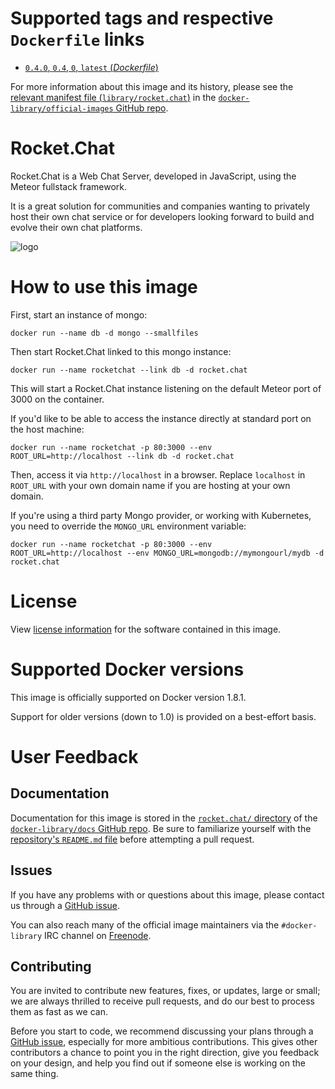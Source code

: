 # Supported tags and respective `Dockerfile` links

-	[`0.4.0`, `0.4`, `0`, `latest` (*Dockerfile*)](https://github.com/RocketChat/Docker.Official.Image/blob/607714350ff360aa5e0e493fd2cb6057684a980b/Dockerfile)

For more information about this image and its history, please see the [relevant manifest file (`library/rocket.chat`)](https://github.com/docker-library/official-images/blob/master/library/rocket.chat) in the [`docker-library/official-images` GitHub repo](https://github.com/docker-library/official-images).

# Rocket.Chat

Rocket.Chat is a Web Chat Server, developed in JavaScript, using the Meteor fullstack framework.

It is a great solution for communities and companies wanting to privately host their own chat service or for developers looking forward to build and evolve their own chat platforms.

![logo](https://rawgit.com/docker-library/docs/master/rocket.chat/logo.svg)

# How to use this image

First, start an instance of mongo:

	docker run --name db -d mongo --smallfiles

Then start Rocket.Chat linked to this mongo instance:

	docker run --name rocketchat --link db -d rocket.chat

This will start a Rocket.Chat instance listening on the default Meteor port of 3000 on the container.

If you'd like to be able to access the instance directly at standard port on the host machine:

	docker run --name rocketchat -p 80:3000 --env ROOT_URL=http://localhost --link db -d rocket.chat

Then, access it via `http://localhost` in a browser. Replace `localhost` in `ROOT_URL` with your own domain name if you are hosting at your own domain.

If you're using a third party Mongo provider, or working with Kubernetes, you need to override the `MONGO_URL` environment variable:

	docker run --name rocketchat -p 80:3000 --env ROOT_URL=http://localhost --env MONGO_URL=mongodb://mymongourl/mydb -d rocket.chat

# License

View [license information](https://github.com/RocketChat/Rocket.Chat/blob/master/LICENSE) for the software contained in this image.

# Supported Docker versions

This image is officially supported on Docker version 1.8.1.

Support for older versions (down to 1.0) is provided on a best-effort basis.

# User Feedback

## Documentation

Documentation for this image is stored in the [`rocket.chat/` directory](https://github.com/docker-library/docs/tree/master/rocket.chat) of the [`docker-library/docs` GitHub repo](https://github.com/docker-library/docs). Be sure to familiarize yourself with the [repository's `README.md` file](https://github.com/docker-library/docs/blob/master/README.md) before attempting a pull request.

## Issues

If you have any problems with or questions about this image, please contact us through a [GitHub issue](https://github.com/RocketChat/Docker.Official.Image/issues).

You can also reach many of the official image maintainers via the `#docker-library` IRC channel on [Freenode](https://freenode.net).

## Contributing

You are invited to contribute new features, fixes, or updates, large or small; we are always thrilled to receive pull requests, and do our best to process them as fast as we can.

Before you start to code, we recommend discussing your plans through a [GitHub issue](https://github.com/RocketChat/Docker.Official.Image/issues), especially for more ambitious contributions. This gives other contributors a chance to point you in the right direction, give you feedback on your design, and help you find out if someone else is working on the same thing.

